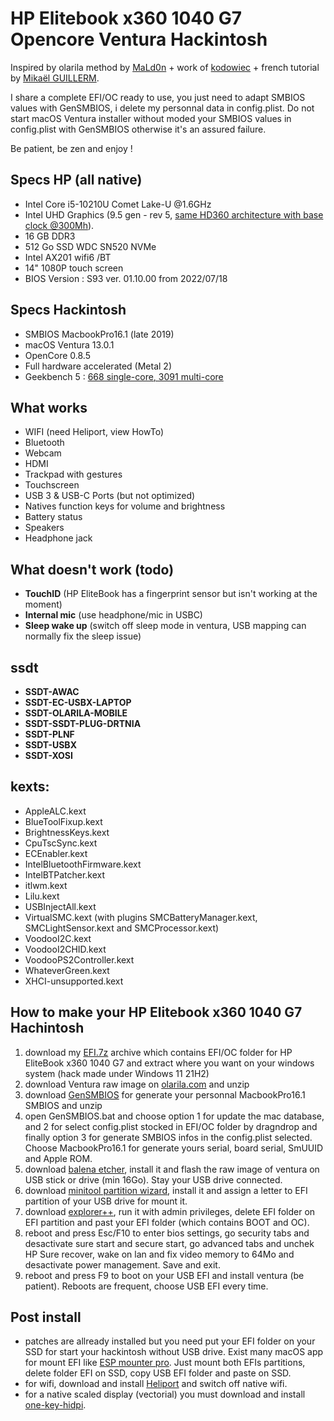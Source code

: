 # HP Elitebook x360 1040 G7 Opencore Ventura Hackintosh

Inspired by olarila method by [MaLd0n](https://www.olarila.com/topic/20908-easy-fast-and-perfect-vanilla-hackintosh-clover-and-opencore-windows-linux-or-macos/) + work of [kodowiec](https://github.com/kodowiec/HP-Elitebook-x360-1040-G6-Opencore) + french tutorial by [Mikaël GUILLERM](https://www.tech2tech.fr/mon-dernier-hackintosh-sous-macos-monterey-et-opencore-build-2022-de-a-a-z-partie-1/).

I share a complete EFI/OC ready to use, you just need to adapt SMBIOS values with GenSMBIOS, i delete my personnal data in config.plist. 
Do not start macOS Ventura installer without moded your SMBIOS values in config.plist with GenSMBIOS otherwise it's an assured failure.

Be patient, be zen and enjoy !

## Specs HP (all native)

* Intel Core i5-10210U Comet Lake-U @1.6GHz
* Intel UHD Graphics (9.5 gen - rev 5, [same HD360 architecture with base clock @300Mh](https://www.techpowerup.com/gpu-specs/intel-comet-lake-gt2.g925)).
* 16 GB DDR3
* 512 Go SSD WDC SN520 NVMe 
* Intel AX201 wifi6 /BT
* 14" 1080P touch screen
* BIOS Version : S93 ver. 01.10.00 from 2022/07/18

## Specs Hackintosh 

* SMBIOS MacbookPro16.1 (late 2019)
* macOS Ventura 13.0.1
* OpenCore 0.8.5
* Full hardware accelerated (Metal 2)
* Geekbench 5  : [668 single-core, 3091 multi-core](https://browser.geekbench.com/v5/cpu/18642368)

## What works

* WIFI (need Heliport, view HowTo)
* Bluetooth
* Webcam
* HDMI
* Trackpad with gestures
* Touchscreen
* USB 3 & USB-C Ports (but not optimized)
* Natives function keys for volume and brightness
* Battery status
* Speakers
* Headphone jack

## What doesn't work (todo)

* **TouchID** (HP EliteBook has a fingerprint sensor but isn't working at the moment)
* **Internal mic** (use headphone/mic in USBC)
* **Sleep wake up** (switch off sleep mode in ventura, USB mapping can normally fix the sleep issue)

## ssdt
* **SSDT-AWAC**
* **SSDT-EC-USBX-LAPTOP**
* **SSDT-OLARILA-MOBILE**
* **SSDT-SSDT-PLUG-DRTNIA**
* **SSDT-PLNF** 
* **SSDT-USBX** 
* **SSDT-XOSI**

## kexts:
* AppleALC.kext
* BlueToolFixup.kext
* BrightnessKeys.kext
* CpuTscSync.kext
* ECEnabler.kext
* IntelBluetoothFirmware.kext
* IntelBTPatcher.kext
* itlwm.kext
* Lilu.kext
* USBInjectAll.kext
* VirtualSMC.kext (with plugins SMCBatteryManager.kext, SMCLightSensor.kext and SMCProcessor.kext)
* VoodooI2C.kext
* VoodooI2CHID.kext
* VoodooPS2Controller.kext
* WhateverGreen.kext
* XHCI-unsupported.kext


## How to make your HP Elitebook x360 1040 G7 Hachintosh

1. download my [EFI.7z](https://github.com/swazen/HP-Elitebook-x360-1040-G7-opencore-Ventura-Hackintosh/blob/main/EFI.7z) archive which contains EFI/OC folder for HP EliteBook x360 1040 G7 and extract where you want on your windows system (hack made under Windows 11 21H2)
2. download Ventura raw image on [olarila.com](https://direct-link.net/462274/olarila-ventura-final-mf) and unzip
3. download [GenSMBIOS](https://github.com/corpnewt/GenSMBIOS) for generate your personnal MacbookPro16.1 SMBIOS and unzip
4. open GenSMBIOS.bat and choose option 1 for update the mac database, and 2 for select config.plist stocked in EFI/OC folder by dragndrop and finally option 3 for generate SMBIOS infos in the config.plist selected. Choose MacbookPro16.1 for generate yours serial, board serial, SmUUID and Apple ROM.
5. download [balena etcher](https://www.balena.io/etcher/), install it and flash the raw image of ventura on USB stick or drive (min 16Go). Stay your USB drive connected.
6. download [minitool partition wizard](https://www.minitool.fr/gestionnaire-partition/partition-wizard-accueil.html), install it and assign a letter to EFI partition of your USB drive for mount it.
7. download [explorer++](https://explorerplusplus.com/download), run it with admin privileges, delete EFI folder on EFI partition and past your EFI folder (which contains BOOT and OC).
8. reboot and press Esc/F10 to enter bios settings, go security tabs and desactivate sure start and secure start, go advanced tabs and unchek HP Sure recover, wake on lan and fix video memory to 64Mo and desactivate power management. Save and exit.
9. reboot and press F9 to boot on your USB EFI and install ventura (be patient). Reboots are frequent, choose USB EFI every time.

## Post install
* patches are allready installed but you need put your EFI folder on your SSD for start your hackintosh without USB drive. Exist many macOS app for mount EFI like [ESP mounter pro](https://www.olarila.com/files/Utils/ESP%20Mounter%20Pro.app_v1.9.1.zip). Just mount both EFIs partitions, delete folder EFI on SSD, copy USB EFI folder and paste on SSD.
* for wifi, download and install [Heliport](https://github.com/OpenIntelWireless/HeliPort) and switch off native wifi.
* for a native scaled display (vectorial) you must download and install [one-key-hidpi](https://github.com/xzhih/one-key-hidpi).
